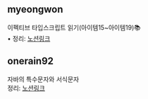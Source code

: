 <h2>myeongwon</h2>이펙티브 타입스크립트 읽기(아이템15~아이템19)📚 <br>• 정리: <a href="https://www.notion.so/lighting1/617506b2fad24a97ab36ce50b1cfa508">노션링크</a><h2>onerain92</h2>자바의 특수문자와 서식문자<br>정리: <a href="https://www.notion.so/2a0c8ca7b6244a169f4a424bd4567846">노션링크</a>